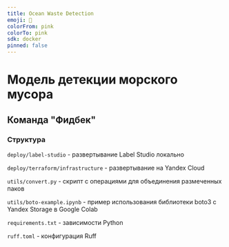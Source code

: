 ```yaml
---
title: Ocean Waste Detection
emoji: 👀
colorFrom: pink
colorTo: pink
sdk: docker
pinned: false
---
```


# Модель детекции морского мусора

## Команда "Фидбек"

### Структура

`deploy/label-studio` - развертывание Label Studio локально

`deploy/terraform/infrastructure` - развертывание на Yandex Cloud

`utils/convert.py` - скрипт с операциями для объединения размеченных паков

`utils/boto-example.ipynb` - пример использования библиотеки boto3 с Yandex Storage в Google Colab

`requirements.txt` - зависимости Python

`ruff.toml` - конфигурация Ruff
